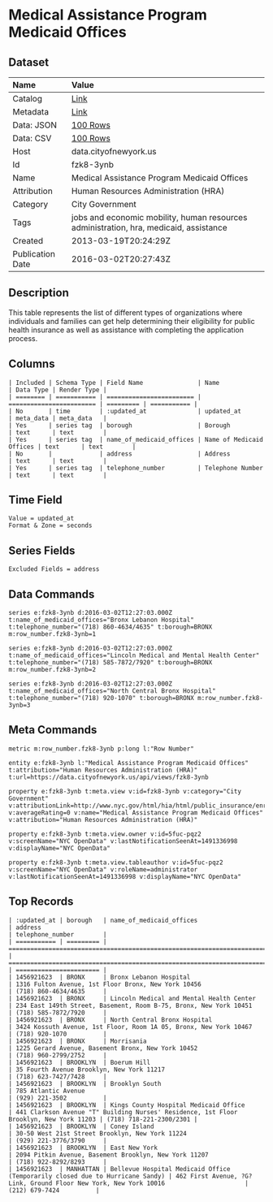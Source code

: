 # Medical Assistance Program Medicaid Offices

## Dataset

| Name | Value |
| :--- | :---- |
| Catalog | [Link](https://catalog.data.gov/dataset/medical-assistance-program-medicaid-offices-01145) |
| Metadata | [Link](https://data.cityofnewyork.us/api/views/fzk8-3ynb) |
| Data: JSON | [100 Rows](https://data.cityofnewyork.us/api/views/fzk8-3ynb/rows.json?max_rows=100) |
| Data: CSV | [100 Rows](https://data.cityofnewyork.us/api/views/fzk8-3ynb/rows.csv?max_rows=100) |
| Host | data.cityofnewyork.us |
| Id | fzk8-3ynb |
| Name | Medical Assistance Program Medicaid Offices |
| Attribution | Human Resources Administration (HRA) |
| Category | City Government |
| Tags | jobs and economic mobility, human resources administration, hra, medicaid, assistance |
| Created | 2013-03-19T20:24:29Z |
| Publication Date | 2016-03-02T20:27:43Z |

## Description

This table represents the list of different types of organizations where individuals and families can get help determining their eligibility for public health insurance as well as assistance with completing the application process.

## Columns

```ls
| Included | Schema Type | Field Name               | Name                     | Data Type | Render Type |
| ======== | =========== | ======================== | ======================== | ========= | =========== |
| No       | time        | :updated_at              | updated_at               | meta_data | meta_data   |
| Yes      | series tag  | borough                  | Borough                  | text      | text        |
| Yes      | series tag  | name_of_medicaid_offices | Name of Medicaid Offices | text      | text        |
| No       |             | address                  | Address                  | text      | text        |
| Yes      | series tag  | telephone_number         | Telephone Number         | text      | text        |
```

## Time Field

```ls
Value = updated_at
Format & Zone = seconds
```

## Series Fields

```ls
Excluded Fields = address
```

## Data Commands

```ls
series e:fzk8-3ynb d:2016-03-02T12:27:03.000Z t:name_of_medicaid_offices="Bronx Lebanon Hospital" t:telephone_number="(718) 860-4634/4635" t:borough=BRONX m:row_number.fzk8-3ynb=1

series e:fzk8-3ynb d:2016-03-02T12:27:03.000Z t:name_of_medicaid_offices="Lincoln Medical and Mental Health Center" t:telephone_number="(718) 585-7872/7920" t:borough=BRONX m:row_number.fzk8-3ynb=2

series e:fzk8-3ynb d:2016-03-02T12:27:03.000Z t:name_of_medicaid_offices="North Central Bronx Hospital" t:telephone_number="(718) 920-1070" t:borough=BRONX m:row_number.fzk8-3ynb=3
```

## Meta Commands

```ls
metric m:row_number.fzk8-3ynb p:long l:"Row Number"

entity e:fzk8-3ynb l:"Medical Assistance Program Medicaid Offices" t:attribution="Human Resources Administration (HRA)" t:url=https://data.cityofnewyork.us/api/views/fzk8-3ynb

property e:fzk8-3ynb t:meta.view v:id=fzk8-3ynb v:category="City Government" v:attributionLink=http://www.nyc.gov/html/hia/html/public_insurance/enroll.shtml v:averageRating=0 v:name="Medical Assistance Program Medicaid Offices" v:attribution="Human Resources Administration (HRA)"

property e:fzk8-3ynb t:meta.view.owner v:id=5fuc-pqz2 v:screenName="NYC OpenData" v:lastNotificationSeenAt=1491336998 v:displayName="NYC OpenData"

property e:fzk8-3ynb t:meta.view.tableauthor v:id=5fuc-pqz2 v:screenName="NYC OpenData" v:roleName=administrator v:lastNotificationSeenAt=1491336998 v:displayName="NYC OpenData"
```

## Top Records

```ls
| :updated_at | borough   | name_of_medicaid_offices                                                      | address                                                                                | telephone_number        | 
| =========== | ========= | ============================================================================= | ====================================================================================== | ======================= | 
| 1456921623  | BRONX     | Bronx Lebanon Hospital                                                        | 1316 Fulton Avenue, 1st Floor Bronx, New York 10456                                    | (718) 860-4634/4635     | 
| 1456921623  | BRONX     | Lincoln Medical and Mental Health Center                                      | 234 East 149th Street, Basement, Room B-75, Bronx, New York 10451                      | (718) 585-7872/7920     | 
| 1456921623  | BRONX     | North Central Bronx Hospital                                                  | 3424 Kossuth Avenue, 1st Floor, Room 1A 05, Bronx, New York 10467                      | (718) 920-1070          | 
| 1456921623  | BRONX     | Morrisania                                                                    | 1225 Gerard Avenue, Basement Bronx, New York 10452                                     | (718) 960-2799/2752     | 
| 1456921623  | BROOKLYN  | Boerum Hill                                                                   | 35 Fourth Avenue Brooklyn, New York 11217                                              | (718) 623-7427/7428     | 
| 1456921623  | BROOKLYN  | Brooklyn South                                                                | 785 Atlantic Avenue                                                                    | (929) 221-3502          | 
| 1456921623  | BROOKLYN  | Kings County Hospital Medicaid Office                                         | 441 Clarkson Avenue "T" Building Nurses' Residence, 1st Floor Brooklyn, New York 11203 | (718) 718-221-2300/2301 | 
| 1456921623  | BROOKLYN  | Coney Island                                                                  | 30-50 West 21st Street Brooklyn, New York 11224                                        | (929) 221-3776/3790     | 
| 1456921623  | BROOKLYN  | East New York                                                                 | 2094 Pitkin Avenue, Basement Brooklyn, New York 11207                                  | (718) 922-8292/8293     | 
| 1456921623  | MANHATTAN | Bellevue Hospital Medicaid Office (Temporarily closed due to Hurricane Sandy) | 462 First Avenue, ?G? Link, Ground Floor New York, New York 10016                      | (212) 679-7424          | 
```